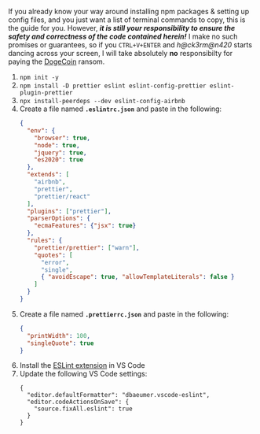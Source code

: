 If you already know your way around installing npm packages & setting up config files, and you just want a list of terminal commands to copy, this is the guide for you. However, _**it is still your responsibility to ensure the safety and correctness of the code contained herein!**_ I make no such promises or guarantees, so if you `CTRL+V+ENTER` and _h@ck3rm@n420_ starts dancing across your screen, I will take absolutely **no** responsibilty for paying the [DogeCoin](https://dogecoin.com/) ransom.

1. `npm init -y`
1. `npm install -D prettier eslint eslint-config-prettier eslint-plugin-prettier`
1. `npx install-peerdeps --dev eslint-config-airbnb`
1. Create a file named **`.eslintrc.json`** and paste in the following:  
    ```json
    {
      "env": {
        "browser": true,
        "node": true,
        "jquery": true,
        "es2020": true
      },
      "extends": [
        "airbnb",
        "prettier",
        "prettier/react"
      ],
      "plugins": ["prettier"],
      "parserOptions": {
        "ecmaFeatures": {"jsx": true}
      },
      "rules": {
        "prettier/prettier": ["warn"],
        "quotes": [
          "error",
          "single",
          { "avoidEscape": true, "allowTemplateLiterals": false }
        ]
      }
    }
    ```
1. Create a file named **`.prettierrc.json`** and paste in the following:
    ```json
    {
      "printWidth": 100,
      "singleQuote": true
    }
    ```
1. Install the [ESLint extension](https://marketplace.visualstudio.com/items?itemName=dbaeumer.vscode-eslint) in VS Code
1. Update the following VS Code settings:
    ```jsonc
    {
      "editor.defaultFormatter": "dbaeumer.vscode-eslint",
      "editor.codeActionsOnSave": {
        "source.fixAll.eslint": true
      }
    }
    ```